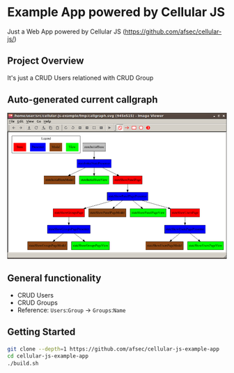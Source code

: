 #  Example App powered by Cellular JS

Just a Web App powered by Cellular JS (https://github.com/afsec/cellular-js/)

## Project Overview

It's just a CRUD Users relationed with CRUD Group

## Auto-generated current callgraph

![Current Callgraph](/docs/01-callgraph.png?raw=true)

## General functionality

- CRUD Users
- CRUD Groups
- Reference: `Users`:`Group` -> `Groups`:`Name`

## Getting Started

```sh
git clone --depth=1 https://github.com/afsec/cellular-js-example-app
cd cellular-js-example-app
./build.sh
```
